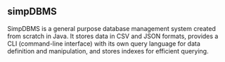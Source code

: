 ## simpDBMS

SimpDBMS is a general purpose database management system ​created from scratch in Java. It stores data in CSV and JSON formats, provides a CLI (command-line interface) with its own query language for data definition and manipulation, and stores indexes for efficient querying.
